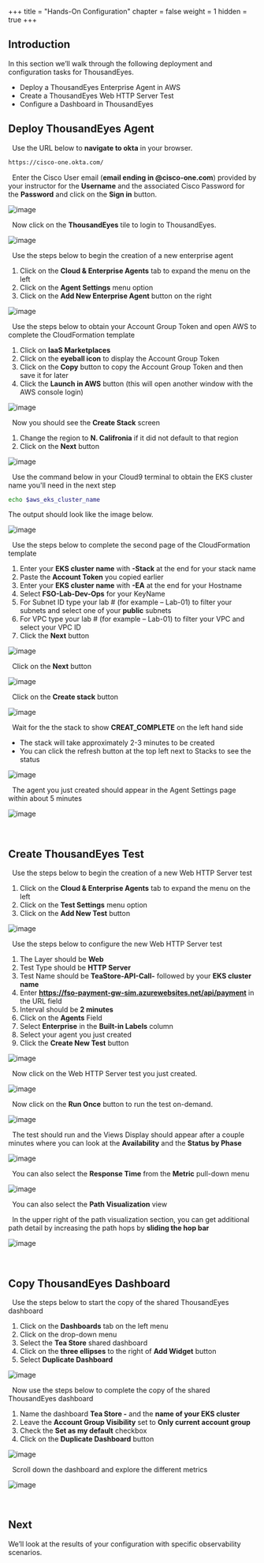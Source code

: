+++
title = "Hands-On Configuration"
chapter = false
weight = 1
hidden = true
+++

<!-- PER LITE VS FULL START -->

<!-- 

FULL: hidden = false

LITE: hidden = true

-->

<!-- PER LITE VS FULL END -->

## Introduction

In this section we’ll walk through the following deployment and configuration tasks for ThousandEyes.

- Deploy a ThousandEyes Enterprise Agent in AWS
- Create a ThousandEyes Web HTTP Server Test
- Configure a Dashboard in ThousandEyes

<!--
- Install ThousandEyes Browser Agent (Optional)
-->

## Deploy ThousandEyes Agent

<span style="color: #143c76;"><i class='fas fa-circle fa-sm'></i></span>&nbsp; Use the URL below to **navigate to okta** in your browser.

```bash
https://cisco-one.okta.com/
```

<span style="color: #143c76;"><i class='fas fa-circle fa-sm'></i></span>&nbsp; Enter the Cisco User email (**email ending in @cisco-one.com**) provided by your instructor for the **Username** and the associated Cisco Password for the **Password** and click on the **Sign in** button.

![image](/images/30_digital_exp_mon/te_ent_agent_deploy_01.png)


<span style="color: #143c76;"><i class='fas fa-circle fa-sm'></i></span>&nbsp; Now click on the **ThousandEyes** tile to login to ThousandEyes.

![image](/images/30_digital_exp_mon/te_ent_agent_deploy_02.png)

<!--
<span style="color: #143c76;"><i class='fas fa-circle fa-sm'></i></span>&nbsp; Enter your username again and the associated password that was provided to you

![image](/images/30_digital_exp_mon/te_ent_agent_deploy_03.png)
-->

<span style="color: #143c76;"><i class='fas fa-circle fa-sm'></i></span>&nbsp; Use the steps below to begin the creation of a new enterprise agent

1. Click on the **Cloud & Enterprise Agents** tab to expand the menu on the left
2. Click on the **Agent Settings** menu option 
3. Click on the **Add New Enterprise Agent** button on the right

![image](/images/30_digital_exp_mon/te_ent_agent_deploy_04.png)


<span style="color: #143c76;"><i class='fas fa-circle fa-sm'></i></span>&nbsp; Use the steps below to obtain your Account Group Token and open AWS to complete the CloudFormation template

1. Click on **IaaS Marketplaces**
2. Click on the **eyeball icon** to display the Account Group Token 
3. Click on the **Copy** button to copy the Account Group Token and then save it for later
4. Click the **Launch in AWS** button (this will open another window with the AWS console login)

![image](/images/30_digital_exp_mon/te_ent_agent_deploy_05.png)


<span style="color: #143c76;"><i class='fas fa-circle fa-sm'></i></span>&nbsp; Now you should see the **Create Stack** screen

1. Change the region to **N. Califronia** if it did not default to that region
2. Click on the **Next** button

![image](/images/30_digital_exp_mon/te_ent_agent_deploy_06.png)



<span style="color: #143c76;"><i class='fas fa-circle fa-sm'></i></span>&nbsp; Use the command below in your Cloud9 terminal to obtain the EKS cluster name you'll need in the next step

```bash
echo $aws_eks_cluster_name
```

The output should look like the image below.

![image](/images/30_digital_exp_mon/te_ent_agent_deploy_07.png)



<span style="color: #143c76;"><i class='fas fa-circle fa-sm'></i></span>&nbsp; Use the steps below to complete the second page of the CloudFormation template

1. Enter your **EKS cluster name** with **-Stack** at the end for your stack name
2. Paste the **Account Token** you copied earlier 
3. Enter your **EKS cluster name** with **-EA** at the end for your Hostname
4. Select **FSO-Lab-Dev-Ops** for your KeyName
5. For Subnet ID type your lab # (for example – Lab-01) to filter your subnets and select one of your **public** subnets
6. For VPC type your lab # (for example – Lab-01) to filter your VPC and select your VPC ID
7. Click the **Next** button

![image](/images/30_digital_exp_mon/te_ent_agent_deploy_08.png)


<span style="color: #143c76;"><i class='fas fa-circle fa-sm'></i></span>&nbsp; Click on the **Next** button

![image](/images/30_digital_exp_mon/te_ent_agent_deploy_09.png)


<span style="color: #143c76;"><i class='fas fa-circle fa-sm'></i></span>&nbsp; Click on the **Create stack** button

![image](/images/30_digital_exp_mon/te_ent_agent_deploy_10.png)



<span style="color: #143c76;"><i class='fas fa-circle fa-sm'></i></span>&nbsp; Wait for the the stack to show **CREAT_COMPLETE** on the left hand side

- The stack will take approximately 2-3 minutes to be created
- You can click the refresh button at the top left next to Stacks to see the status

![image](/images/30_digital_exp_mon/te_ent_agent_deploy_11.png)


<span style="color: #143c76;"><i class='fas fa-circle fa-sm'></i></span>&nbsp; The agent you just created should appear in the Agent Settings page within about 5 minutes

![image](/images/30_digital_exp_mon/te_ent_agent_deploy_12.png)


<br>


## Create ThousandEyes Test

<span style="color: #143c76;"><i class='fas fa-circle fa-sm'></i></span>&nbsp; Use the steps below to begin the creation of a new Web HTTP Server test

1. Click on the **Cloud & Enterprise Agents** tab to expand the menu on the left
2. Click on the **Test Settings** menu option 
3. Click on the **Add New Test** button

![image](/images/30_digital_exp_mon/te_create_test_01.png)



<span style="color: #143c76;"><i class='fas fa-circle fa-sm'></i></span>&nbsp; Use the steps below to configure the new Web HTTP Server test

1. The Layer should be **Web**
2. Test Type should be **HTTP Server**
3. Test Name should be **TeaStore-API-Call-** followed by your **EKS cluster name**
4. Enter **https://fso-payment-gw-sim.azurewebsites.net/api/payment** in the URL field
5. Interval should be **2 minutes**
6. Click on the **Agents** Field 
7. Select **Enterprise** in the **Built-in Labels** column
8. Select your agent you just created
9. Click the **Create New Test** button

![image](/images/30_digital_exp_mon/te_create_test_02.png)


<span style="color: #143c76;"><i class='fas fa-circle fa-sm'></i></span>&nbsp; Now click on the Web HTTP Server test you just created.

![image](/images/30_digital_exp_mon/te_create_test_03.png)


<span style="color: #143c76;"><i class='fas fa-circle fa-sm'></i></span>&nbsp; Now click on the **Run Once** button to run the test on-demand.

![image](/images/30_digital_exp_mon/te_create_test_04.png)


<span style="color: #143c76;"><i class='fas fa-circle fa-sm'></i></span>&nbsp; The test should run and the Views Display should appear after a couple minutes where you can look at the **Availability** and the **Status by Phase**

![image](/images/30_digital_exp_mon/te_create_test_05.png)


<span style="color: #143c76;"><i class='fas fa-circle fa-sm'></i></span>&nbsp; You can also select the **Response Time** from the **Metric** pull-down menu

![image](/images/30_digital_exp_mon/te_create_test_06.png)



<span style="color: #143c76;"><i class='fas fa-circle fa-sm'></i></span>&nbsp; You can also select the **Path Visualization** view

<span style="color: #143c76;"><i class='fas fa-circle fa-sm'></i></span>&nbsp; In the upper right of the path visualization section, you can get additional path detail by increasing the path hops by **sliding the hop bar**

![image](/images/30_digital_exp_mon/te_create_test_07.png)


<br>



## Copy ThousandEyes Dashboard

<span style="color: #143c76;"><i class='fas fa-circle fa-sm'></i></span>&nbsp; Use the steps below to start the copy of the shared ThousandEyes dashboard

1. Click on the **Dashboards** tab on the left menu
2. Click on the drop-down menu 
3. Select the **Tea Store** shared dashboard
4. Click on the **three ellipses** to the right of **Add Widget** button
5. Select **Duplicate Dashboard**

![image](/images/30_digital_exp_mon/te_copy_dashboard_01.png)


<span style="color: #143c76;"><i class='fas fa-circle fa-sm'></i></span>&nbsp; Now use the steps below to complete the copy of the shared ThousandEyes dashboard

1. Name the dashboard **Tea Store -** and the **name of your EKS cluster**
2. Leave the **Account Group Visibility** set to **Only current account group** 
3. Check the **Set as my default** checkbox
4. Click on the **Duplicate Dashboard** button

![image](/images/30_digital_exp_mon/te_copy_dashboard_02.png)



<span style="color: #143c76;"><i class='fas fa-circle fa-sm'></i></span>&nbsp; Scroll down the dashboard and explore the different metrics

![image](/images/30_digital_exp_mon/te_copy_dashboard_03.png)



<!--


<br>


## Install ThousandEyes Endpoint Agent (Optional)

<span style="color: #143c76;"><i class='fas fa-circle fa-sm'></i></span>&nbsp; Use the steps below to start the **download of the Endpoint Agent**.

1. Click on **Endpoint Agents** and then **Agent Settings**
2. Click on the **Download** button

![image](/images/30_digital_exp_mon/te_browser_agent_01.png)


<span style="color: #143c76;"><i class='fas fa-circle fa-sm'></i></span>&nbsp; Choose the **Endpoint Agent** for your OS **(Windows or Mac OS)**. Then click on the **Installation Guide link** for your OS and keep it **open in a separate browser window**.

![image](/images/30_digital_exp_mon/te_browser_agent_02.png)


-->



<br>

## Next <span style="color: #143c76;"><i class='fas fa-cog fa-spin fa-sm'></i></span>&nbsp;

We’ll look at the results of your configuration with specific observability scenarios.

<br>